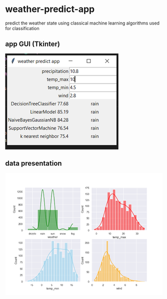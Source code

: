 # weather-predict-app

predict the weather state using classical machine learning algorithms used for classification

## app GUI (Tkinter)

![app interface](/img/Screenshot%202022-12-27%20000032.png)

## data presentation

![data presentation](/img/Figure_1.png)
